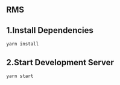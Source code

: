 ## RMS

## 1.Install Dependencies

```
yarn install
```

## 2.Start Development Server

```
yarn start
